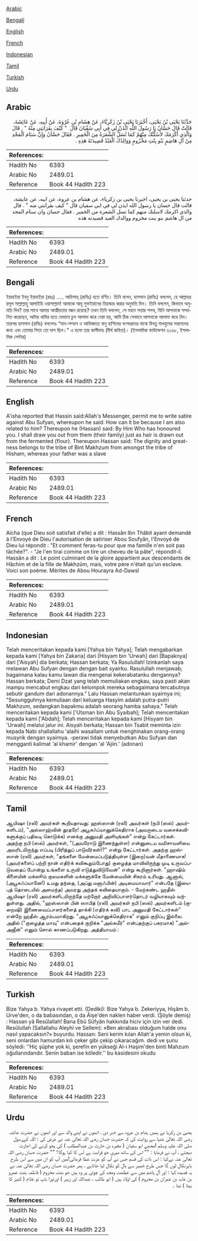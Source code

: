 [Arabic](#arabic)

[Bengali](#bengali)

[English](#english)

[French](#french)

[Indonesian](#indonesian)

[Tamil](#tamil)

[Turkish](#turkish)

[Urdu](#urdu)

## Arabic


<div dir="rtl" lang="ar" style={{fontSize:'larger',backgroundColor:'#f8f9fa',padding:20}}>
حَدَّثَنَا يَحْيَى بْنُ يَحْيَى، أَخْبَرَنَا يَحْيَى بْنُ زَكَرِيَّاءَ، عَنْ هِشَامِ بْنِ عُرْوَةَ، عَنْ أَبِيهِ، عَنْ عَائِشَةَ، قَالَتْ قَالَ حَسَّانُ يَا رَسُولَ اللَّهِ ائْذَنْ لِي فِي أَبِي سُفْيَانَ قَالَ ‏ "‏ كَيْفَ بِقَرَابَتِي مِنْهُ ‏"‏ ‏.‏ قَالَ وَالَّذِي أَكْرَمَكَ لأَسُلَّنَّكَ مِنْهُمْ كَمَا تُسَلُّ الشَّعَرَةُ مِنَ الْخَمِيرِ ‏.‏ فَقَالَ حَسَّانُ وَإِنَّ سَنَامَ الْمَجْدِ مِنْ آلِ هَاشِمٍ بَنُو بِنْتِ مَخْزُومٍ وَوَالِدُكَ الْعَبْدُ قَصِيدَتَهُ هَذِهِ ‏.‏
</div>
<div style={{backgroundColor:'#f8f9fa',padding:20, marginBottom: 10}}><table> <thead> <tr> <th>References:</th> <th></th> </tr> </thead> <tbody><tr><td>Hadith No</td><td>6393</td></tr><tr><td>Arabic No</td><td>2489.01</td></tr><tr><td>Reference</td><td>Book 44 Hadith 223</td></tr></tbody></table></div>


<div dir="rtl" lang="ar" style={{fontSize:'larger',backgroundColor:'#f8f9fa',padding:20}}>
حدثنا يحيى بن يحيى، اخبرنا يحيى بن زكرياء، عن هشام بن عروة، عن ابيه، عن عايشة، قالت قال حسان يا رسول الله ايذن لي في ابي سفيان قال " كيف بقرابتي منه " . قال والذي اكرمك لاسلنك منهم كما تسل الشعرة من الخمير . فقال حسان وان سنام المجد من ال هاشم بنو بنت مخزوم ووالدك العبد قصيدته هذه
</div>
<div style={{backgroundColor:'#f8f9fa',padding:20, marginBottom: 10}}><table> <thead> <tr> <th>References:</th> <th></th> </tr> </thead> <tbody><tr><td>Hadith No</td><td>6393</td></tr><tr><td>Arabic No</td><td>2489.01</td></tr><tr><td>Reference</td><td>Book 44 Hadith 223</td></tr></tbody></table></div>

## Bengali


<div dir="ltr" lang="bn" style={{fontSize:'larger',backgroundColor:'#f8f9fa',padding:20}}>
ইয়াহইয়া ইবনু ইয়াহইয়া (রহঃ) ..... আয়িশাহ্ (রাযিঃ) হতে বর্ণিত। তিনি বলেন, হাসসান (রাযিঃ) বললেন, হে আল্লাহর রসূল সাল্লাল্লাহু আলাইহি ওয়াসাল্লাম! আমাকে আবূ সুফইয়ানের তিরস্কার করার অনুমতি দিন। তিনি বললেন, কিভাবে অনুমতি দিব? তার সাথে আমার আত্মীয়তার বন্ধন রয়েছে? তখন তিনি বললেন, সে মহান সত্তার শপথ, যিনি আপনাকে সম্মানিত করেছেন, আটার খামির হতে যেভাবে চুল আলাদা করে নেয়া হয়, আমি ঠিক সেভাবে আপনাকে আলাদা করে নিব। তারপর হাসসান (রাযিঃ) বললেনঃ “মান-সম্মান ও আভিজাত্য বানু হাশিমের বংশধরদের মাঝে বিনতু মাখযুমের সন্তানদের জন্য এবং তোমার পিতা তো দাস ছিল।” এ হলো তার কাসীদাহ (দীর্ঘ কবিতা)। (ইসলামিক ফাউন্ডেশন ৬১৬৮, ইসলামিক সেন্টার)
</div>
<div style={{backgroundColor:'#f8f9fa',padding:20, marginBottom: 10}}><table> <thead> <tr> <th>References:</th> <th></th> </tr> </thead> <tbody><tr><td>Hadith No</td><td>6393</td></tr><tr><td>Arabic No</td><td>2489.01</td></tr><tr><td>Reference</td><td>Book 44 Hadith 223</td></tr></tbody></table></div>

## English


<div dir="ltr" lang="en" style={{fontSize:'larger',backgroundColor:'#f8f9fa',padding:20}}>
A'isha reported that Hassin said:Allah's Messenger, permit me to write satire against Abu Sufyan, whereupon he said: How can it be because I am also related to him? Thereupon he (Hassan) said: By Him Who has honoured you. I shall draw you out from them (their family) just as hair is drawn out from the fermented (flour). Thereupon Hassan said: The dignity and greatness belongs to the tribe of Bint Makhzum from amongst the tribe of Hisham, whereas your father was a slave
</div>
<div style={{backgroundColor:'#f8f9fa',padding:20, marginBottom: 10}}><table> <thead> <tr> <th>References:</th> <th></th> </tr> </thead> <tbody><tr><td>Hadith No</td><td>6393</td></tr><tr><td>Arabic No</td><td>2489.01</td></tr><tr><td>Reference</td><td>Book 44 Hadith 223</td></tr></tbody></table></div>

## French


<div dir="ltr" lang="fr" style={{fontSize:'larger',backgroundColor:'#f8f9fa',padding:20}}>
Aïcha (que Dieu soit satisfait d'elle) a dit : Hassân Ibn Thâbit ayant demandé à l'Envoyé de Dieu l'autorisation de satiriser Abou Soufyân, l'Envoyé de Dieu lui répondit : "Et comment feras-tu pour que ma famille n'en soit pas tâchée?". - "Je l'en tirai comme on tire un cheveu de la pâte", répondit-il. Hassân a dit : Le point culminant de la gloire appartient aux descendants de Hâchim et de la fille de Makhzûm, mais, votre père n'était qu'un esclave. Voici son poème. Mérites de Abou Hourayra Ad-Dawsî
</div>
<div style={{backgroundColor:'#f8f9fa',padding:20, marginBottom: 10}}><table> <thead> <tr> <th>References:</th> <th></th> </tr> </thead> <tbody><tr><td>Hadith No</td><td>6393</td></tr><tr><td>Arabic No</td><td>2489.01</td></tr><tr><td>Reference</td><td>Book 44 Hadith 223</td></tr></tbody></table></div>

## Indonesian


<div dir="ltr" lang="id" style={{fontSize:'larger',backgroundColor:'#f8f9fa',padding:20}}>
Telah menceritakan kepada kami [Yahya bin Yahya]; Telah mengabarkan kepada kami [Yahya bin Zakaria] dari [Hisyam bin 'Urwah] dari [Bapaknya] dari ['Aisyah] dia berkata; Hassan berkata; Ya Rasulullah! Izinkanlah saya melawan Abu Sufyan dengan dengan bait syairku. Rasulullah menjawab; bagaimana kalau kamu lawan dia mengenai kekerabatanku dengannya? Hassan berkata; Demi Dzat yang telah memuliakan engkau, saya pasti akan mampu mencabut engkau dari kelompok mereka sebagaimana tercabutnya sebutir gandum dari adonannya." Lalu Hassan melantunkan syairnya ini; "Sesungguhnya kemuliaan dari keluarga Hasyim adalah putra-putri Makhzum, sedangkan bapakmu adalah seorang hamba sahaya." Telah menceritakan kepada kami ['Utsman bin Abu Syaibah]; Telah menceritakan kepada kami ['Abdah]; Telah menceritakan kepada kami [Hisyam bin 'Urwah] melalui jalur ini. Aisyah berkata; Hassan bin Tsabit meminta izin kepada Nabi shallallahu 'alaihi wasallam untuk menghinakan orang-orang musyrik dengan syairnya. -perawi tidak menyebutkan Abu Sufyan dan mengganti kalimat 'al khamir' dengan 'al 'Ajiin.' (adonan)
</div>
<div style={{backgroundColor:'#f8f9fa',padding:20, marginBottom: 10}}><table> <thead> <tr> <th>References:</th> <th></th> </tr> </thead> <tbody><tr><td>Hadith No</td><td>6393</td></tr><tr><td>Arabic No</td><td>2489.01</td></tr><tr><td>Reference</td><td>Book 44 Hadith 223</td></tr></tbody></table></div>

## Tamil


<div dir="ltr" lang="ta" style={{fontSize:'larger',backgroundColor:'#f8f9fa',padding:20}}>
ஆயிஷா (ரலி) அவர்கள் கூறியதாவது: ஹஸ்ஸான் (ரலி) அவர்கள் (நபி (ஸல்) அவர்களிடம்), "அல்லாஹ்வின் தூதரே! அபூசுஃப்யானுக்கெதிராக (அவருடைய வசைக்கவிகளுக்குப் பதிலடி கொடுக்க) எனக்கு அனுமதி அளியுங்கள்" என்று கேட்டார்கள். அதற்கு நபி (ஸல்) அவர்கள், "(அவரோடு இணைந்துள்ள) என்னுடைய வமிசாவளியை அவரிடமிருந்து எப்படி (பிரித்துப் பாடுவீர்கள்)?" என்று கேட்டார்கள். அதற்கு ஹஸ்ஸான் (ரலி) அவர்கள், "தங்களை மேன்மைப்படுத்தியுள்ள (இறை)வன் மீதாணையாக! (அவர்களைப் பற்றி நான் எதிர்க் கவிகூறும்போது) குழைத்த மாவிலிருந்து முடி உருவப்படுவதைப் போன்று உங்களை உருவி எடுத்துவிடுவேன்" என்று கூறினார்கள். "ஹாஷிம் கிளையின் மக்ஸூம் குலமகளின் மக்களுக்கே மேன்மையின் சிகரம் உரியது. ஆனால், (அபூசுஃப்யானே!) உமது தந்தை, (அப்து மனாஃபின்) அடிமையாவார்" என்பதே (இயைபுத் தொடையில் அமைந்த) அவரது அந்தக் கவிதையாகும். - மேற்கண்ட ஹதீஸ் ஆயிஷா (ரலி) அவர்களிடமிருந்தே மற்றோர் அறிவிப்பாளர்தொடர் வழியாகவும் வந்துள்ளது. அதில், "ஹஸ்ஸான் பின் ஸாபித் (ரலி) அவர்கள் நபி (ஸல்) அவர்களிடம் (குறைஷி) இணைவைப்பாளர்களைத் தாக்கி (எதிர்க் கவி) பாட அனுமதி கேட்டார்கள்" என்றே ஹதீஸ் ஆரம்பமாகிறது. "அபூசுஃப்யானுக்கெதிராக" எனும் குறிப்பு இல்லை. அதில் ("குழைத்த மாவு" என்பதைக் குறிக்க "அல்கமீர்" என்பதற்குப் பகரமாக) "அல்அஜீன்" எனும் சொல் காணப்படுகிறது. அத்தியாயம் :
</div>
<div style={{backgroundColor:'#f8f9fa',padding:20, marginBottom: 10}}><table> <thead> <tr> <th>References:</th> <th></th> </tr> </thead> <tbody><tr><td>Hadith No</td><td>6393</td></tr><tr><td>Arabic No</td><td>2489.01</td></tr><tr><td>Reference</td><td>Book 44 Hadith 223</td></tr></tbody></table></div>

## Turkish


<div dir="ltr" lang="tr" style={{fontSize:'larger',backgroundColor:'#f8f9fa',padding:20}}>
Bize Yahya b. Yahya rivayet etti. (Dediki): Bize Yahya b. Zekeriyya, Hişâm b. Urve'den, o da babasından, o da Âişe'den naklen haber verdi. (Şöyle demiş) : Hassan yâ Resûlallah! Bana Ebû Süfyân hakkında hiciv için izin ver dedi. Resûlullah (Sallallahu Aleyhi ve Sellem): «Ben akrabası olduğum halde onu nasıl yapacaksın?» buyurdu. Hassan: Seni kerim kılan Allah'a yemin olsun ki, seni onlardan hamurdan kılı çeker gibi çekip çıkaracağım. dedi ve şunu söyledi: ''Hiç şüphe yok ki, şerefin en yükseği Al-i Haşim'den binti Mahzum oğullarındandır. Senin baban ise köledir.'' bu kasidesini okudu
</div>
<div style={{backgroundColor:'#f8f9fa',padding:20, marginBottom: 10}}><table> <thead> <tr> <th>References:</th> <th></th> </tr> </thead> <tbody><tr><td>Hadith No</td><td>6393</td></tr><tr><td>Arabic No</td><td>2489.01</td></tr><tr><td>Reference</td><td>Book 44 Hadith 223</td></tr></tbody></table></div>

## Urdu


<div dir="rtl" lang="ur" style={{fontSize:'larger',backgroundColor:'#f8f9fa',padding:20}}>
یحییٰ بن زکریا نے ہمیں ہشام بن عروہ سے خبر دی ، انھوں نے اپنے والد سے اور انھوں نے حضرت عائشہ رضی اللہ تعالیٰ عنہا سے روایت کی کہ حضرت حسان رضی اللہ تعالیٰ عنہ نے عرض کی : اللہ کےرسول صلی اللہ علیہ وسلم !مجھے ابو سفیان ( مغیرہ بن حارث بن عبدالمطلب ) کی ہجو کرنے کی اجازت دیجئے ، آپ نے فرمایا : "" اس کے ساتھ میری جو قرابت ہے اس کا کیا ہوگا؟ "" حضرت حسان رضی اللہ تعالیٰ عنہ نےکہا : اس ذات کی قسم جس نے آپ کو عزت عطا فرمائی!میں آپ کو ان میں سے اس طرح باہرنکال لوں گا جس طرح خمیر سے بال کو نکال لیا جاتاہے ، پھر حضرت حسان رضی اللہ تعالیٰ عنہ نے یہ قصیدہ کہا : اور آل ہاشم میں سے عظمت ومجد کی چوٹی پر وہ ہیں جو بنت مخزوم ( فاطمہ بنت عمرو بن عابد بن عمران بن مخزوم ) کی اولاد ہیں ( ابو طالب ، عبداللہ اور زبیر ) اورتیرا باپ تو غلام ( کنیز کا بیٹا ) تھا ۔
</div>
<div style={{backgroundColor:'#f8f9fa',padding:20, marginBottom: 10}}><table> <thead> <tr> <th>References:</th> <th></th> </tr> </thead> <tbody><tr><td>Hadith No</td><td>6393</td></tr><tr><td>Arabic No</td><td>2489.01</td></tr><tr><td>Reference</td><td>Book 44 Hadith 223</td></tr></tbody></table></div>